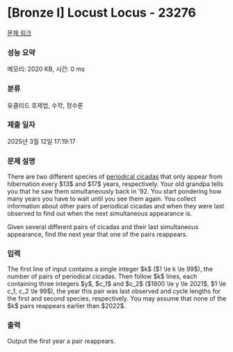 # [Bronze I] Locust Locus - 23276 

[문제 링크](https://www.acmicpc.net/problem/23276) 

### 성능 요약

메모리: 2020 KB, 시간: 0 ms

### 분류

유클리드 호제법, 수학, 정수론

### 제출 일자

2025년 3월 12일 17:19:17

### 문제 설명

<p>There are two different species of <a href="https://en.wikipedia.org/wiki/Periodical_cicadas">periodical cicadas</a> that only appear from hibernation every $13$ and $17$ years, respectively. Your old grandpa tells you that he saw them simultaneously back in '92.  You start pondering how many years you have to wait until you see them again.  You collect information about other pairs of periodical cicadas and when they were last observed to find out when the next simultaneous appearance is.</p>

<p>Given several different pairs of cicadas and their last simultaneous appearance, find the next year that one of the pairs reappears.</p>

### 입력 

 <p>The first line of input contains a single integer $k$ ($1 \le k \le 99$), the number of pairs of periodical cicadas.  Then follow $k$ lines, each containing three integers $y$, $c_1$ and $c_2$ ($1800 \le y \le 2021$, $1 \le c_1, c_2 \le 99$), the year this pair was last observed and cycle lengths for the first and second species, respectively. You may assume that none of the $k$ pairs reappears earlier than $2022$.</p>

### 출력 

 <p>Output the first year a pair reappears.</p>

